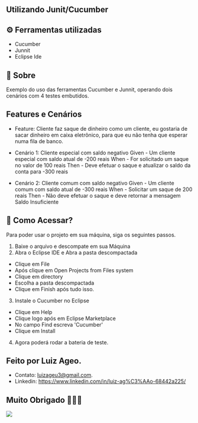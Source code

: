 ## Utilizando Junit/Cucumber 

## ⚙️ Ferramentas utilizadas 

* Cucumber
* Junnit
* Eclipse Ide

## 💬 Sobre
Exemplo do uso das ferramentas Cucumber e Junnit, operando dois cenários com 4 testes embutidos.

## Features e Cenários
* Feature: Cliente faz saque de dinheiro como um cliente, eu gostaria de sacar dinheiro em caixa eletrônico,
para que eu não tenha que esperar numa fila de banco.

- Cenário 1: Cliente especial com saldo negativo
Given - Um cliente especial com saldo atual de -200 reais 
When - For solicitado um saque no valor de 100 reais
Then - Deve efetuar o saque e atualizar o saldo da conta para -300 reais

- Cenário 2: Cliente comum com saldo negativo
Given - Um cliente comum com saldo atual de -300 reais
When - Solicitar um saque de 200 reais
Then - Não deve efetuar o saque e deve retornar a mensagem Saldo Insuficiente

## 🚀 Como Acessar?
Para poder usar o projeto em sua máquina, siga os seguintes passos.
1. Baixe o arquivo e descompate em sua Máquina
2. Abra o Eclipse IDE e Abra a pasta descompactada
- Clique em File
- Após clique em Open Projects from Files system
- Clique em directory
- Escolha a pasta descompactada
- Clique em Finish após tudo isso.
3. Instale o Cucumber no Eclipse
- Clique em Help
- Clique logo após em Eclipse Marketplace
- No campo Find escreva 'Cucumber'
- Clique em Install 
4. Agora poderá rodar a bateria de teste.


##  Feito por Luiz Ageo.
- Contato: luizageu3@gmail.com.
- Linkedin: https://www.linkedin.com/in/luiz-ag%C3%AAo-68442a225/ 

## Muito Obrigado 🧐🧐🧐

<image src= "Sem título.png"> </image>


